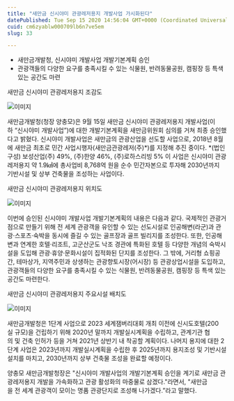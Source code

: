 ```yaml
---
title: "새만금 신시야미 관광레저용지 개발사업 가시화된다"
datePublished: Tue Sep 15 2020 14:56:04 GMT+0000 (Coordinated Universal Time)
cuid: cm6zyablw000709lb6n7ve5em
slug: 33

---
```



- 새만금개발청, 신시야미 개발사업 개발기본계획 승인
- 관광객들의 다양한 요구를 충족시킬 수 있는 식물원, 반려동물공원, 캠핑장 등 특색 있는 공간도 마련

새만금 신시야미 관광레저용지 조감도

![이미지](https://cdn.hashnode.com/res/hashnode/image/upload/v1739246201470/3aa115e5-8480-4833-afba-fdd63e86f34f.png)

새만금개발청(청장 양충모)은 9월 15일 새만금 신시야미 관광레저용지 개발사업(이하 “신시야미 개발사업”)에 대한 개발기본계획을 새만금위원회 심의를 거쳐 최종 승인했다고 밝혔다. 신시야미 개발사업은 새만금의 관광산업을 선도할 사업으로, 2018년 8월에 새만금 최초로 민간 사업시행자(새만금관광레저(주)*)를 지정해 추진 중이다. *(법인 구성) 보성산업(주) 49%, (주)한양 46%, (주)로하스리빙 5% 이 사업은 신시야미 관광레저용지 약 1.9㎢에 총사업비 8,768억 원을 순수 민간자본으로 투자해 2030년까지 기반시설 및 상부 건축물을 조성하는 사업이다.

새만금 신시야미 관광레저용지 위치도

![이미지](https://cdn.hashnode.com/res/hashnode/image/upload/v1739246203981/2d2ebfc8-e74d-4608-ba59-bfb152c3f086.png)

이번에 승인된 신시야미 개발사업 개발기본계획의 내용은 다음과 같다. 국제적인 관광거점으로 만들기 위해 전 세계 관광객을 유인할 수 있는 선도시설로 인공해변(라군)과 관광·스포츠·숙박을 동시에 즐길 수 있는 골프장과 골프 빌리지를 조성한다. 또한, 인공해변과 연계한 호텔·리조트, 고군산군도 낙조 경관에 특화된 호텔 등 다양한 개념의 숙박시설을 도입해 관광·휴양·문화시설이 집적화된 단지를 조성한다. 그 밖에, 거리형 쇼핑공간, 테마상가, 지역주민과 상생하는 관광향토시장(어시장) 등 관광상업시설을 도입하고, 관광객들의 다양한 요구를 충족시킬 수 있는 식물원, 반려동물공원, 캠핑장 등 특색 있는 공간도 마련한다.

새만금 신시야미 관광레저용지 주요시설 배치도

![이미지](https://cdn.hashnode.com/res/hashnode/image/upload/v1739246206839/c4301407-17b4-413f-a2ca-0738e6703424.png)

새만금개발청은 1단계 사업으로 2023 세계잼버리대회 개최 이전에 신시도호텔(200실 규모)을 건립하기 위해 2020년 말까지 개발실시계획을 수립하고, 관계기관 협의 및 건축 인허가 등을 거쳐 2021년 상반기 내 착공할 계획이다. 나머지 용지에 대한 2단계 사업은 2023년까지 개발실시계획을 수립한 후 2025년까지 용지조성 및 기반시설 설치를 마치고, 2030년까지 상부 건축물 조성을 완료할 예정이다.

양충모 새만금개발청장은 "신시야미 개발사업의 개발기본계획 승인을 계기로 새만금 관광레저용지 개발을 가속화하고 관광 활성화의 마중물로 삼겠다."라면서, "새만금을 전 세계 관광객이 모이는 명품 관광단지로 조성해 나가겠다.”라고 말했다.